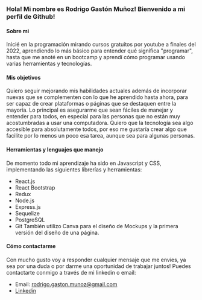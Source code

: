 ### Hola! Mi nombre es Rodrigo Gastón Muñoz! Bienvenido a mi perfil de Github!

#### Sobre mi
Inicié en la programación mirando cursos gratuitos por youtube a finales del 2022, aprendiendo lo más básico para entender qué significa "programar", hasta que me anoté en un bootcamp y aprendí cómo programar usando varias herramientas y tecnologías.

#### Mis objetivos
Quiero seguir mejorando mis habilidades actuales además de incorporar nuevas que se complementen con lo que he aprendido hasta ahora, para ser capaz de crear plataformas o páginas que se destaquen entre la mayoría. Lo principal es asegurarme que sean fáciles de manejar y entender para todos, en especial para las personas que no están muy acostumbradas a usar una computadora.
Quiero que la tecnología sea algo accesible para absolutamente todos, por eso me gustaría crear algo que facilite por lo menos un poco esa tarea, aunque sea para algunas personas.

#### Herramientas y lenguajes que manejo
De momento todo mi aprendizaje ha sido en Javascript y CSS, implementando las siguientes librerías y herramientas:
- React.js
- React Bootstrap
- Redux
- Node.js
- Express.js
- Sequelize
- PostgreSQL
- Git
También utilizo Canva para el diseño de Mockups y la primera versión del diseño de una página.

#### Cómo contactarme
Con mucho gusto voy a responder cualquier mensaje que me envíes, ya sea por una duda o por darme una oportunidad de trabajar juntos! Puedes contactarte conmigo a través de mi linkedin o email:

- Email: rodrigo.gaston.munoz@gmail.com
- [Linkedin](https://www.linkedin.com/in/rodrigo-muñoz-389825223/)



<!--
**RodriMunoz96/RodriMunoz96** is a ✨ _special_ ✨ repository because its `README.md` (this file) appears on your GitHub profile.

Here are some ideas to get you started:

- 🔭 I’m currently working on ...
- 🌱 I’m currently learning ...
- 👯 I’m looking to collaborate on ...
- 🤔 I’m looking for help with ...
- 💬 Ask me about ...
- 📫 How to reach me: ...
- 😄 Pronouns: ...
- ⚡ Fun fact: ...
-->
